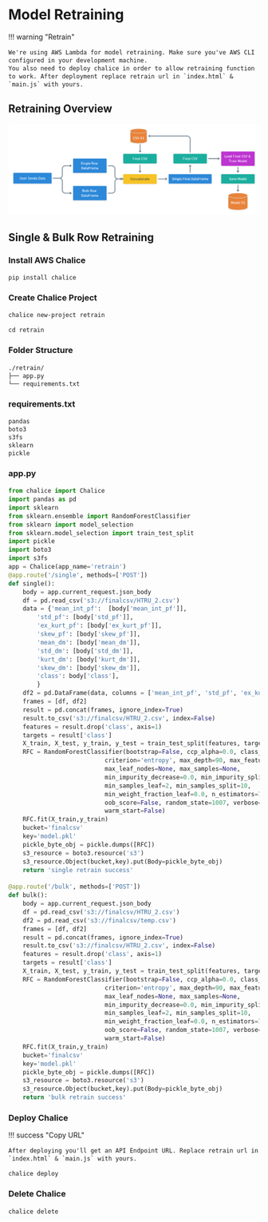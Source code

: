 # Model Retraining

!!! warning "Retrain"

	We're using AWS Lambda for model retraining. Make sure you've AWS CLI configured in your development machine. 
	You also need to deploy chalice in order to allow retraining function to work. After deployment replace retrain url in `index.html` & `main.js` with yours.

## Retraining Overview

![retrain](assets/37.png)

## Single & Bulk Row Retraining

### Install AWS Chalice

```
pip install chalice
```

### Create Chalice Project

```
chalice new-project retrain
```

```
cd retrain
```

### Folder Structure

```
./retrain/
├── app.py
└── requirements.txt
```

### requirements.txt

```
pandas
boto3
s3fs
sklearn
pickle
```

### app.py

```python
from chalice import Chalice
import pandas as pd
import sklearn
from sklearn.ensemble import RandomForestClassifier
from sklearn import model_selection
from sklearn.model_selection import train_test_split
import pickle
import boto3
import s3fs
app = Chalice(app_name='retrain')
@app.route('/single', methods=['POST'])
def single():
	body = app.current_request.json_body
	df = pd.read_csv('s3://finalcsv/HTRU_2.csv')
	data = {'mean_int_pf':  [body['mean_int_pf']],
		'std_pf': [body['std_pf']],
        'ex_kurt_pf': [body['ex_kurt_pf']],
        'skew_pf': [body['skew_pf']],
        'mean_dm': [body['mean_dm']],
        'std_dm': [body['std_dm']],
        'kurt_dm': [body['kurt_dm']],
        'skew_dm': [body['skew_dm']],
        'class': body['class'],
        }
    df2 = pd.DataFrame(data, columns = ['mean_int_pf', 'std_pf', 'ex_kurt_pf', 'skew_pf', 'mean_dm', 'std_dm', 'kurt_dm', 'skew_dm', 'class'])
	frames = [df, df2]
	result = pd.concat(frames, ignore_index=True)
	result.to_csv('s3://finalcsv/HTRU_2.csv', index=False)
	features = result.drop('class', axis=1)
	targets = result['class']
	X_train, X_test, y_train, y_test = train_test_split(features, targets, test_size=0.30, random_state=66)
	RFC = RandomForestClassifier(bootstrap=False, ccp_alpha=0.0, class_weight=None,
	                       criterion='entropy', max_depth=90, max_features='auto',
	                       max_leaf_nodes=None, max_samples=None,
	                       min_impurity_decrease=0.0, min_impurity_split=None,
	                       min_samples_leaf=2, min_samples_split=10,
	                       min_weight_fraction_leaf=0.0, n_estimators=70, n_jobs=-1,
	                       oob_score=False, random_state=1007, verbose=0,
	                       warm_start=False)
	RFC.fit(X_train,y_train)
	bucket='finalcsv'
	key='model.pkl'
	pickle_byte_obj = pickle.dumps([RFC]) 
	s3_resource = boto3.resource('s3')
	s3_resource.Object(bucket,key).put(Body=pickle_byte_obj)
	return 'single retrain success'

@app.route('/bulk', methods=['POST'])
def bulk():
	body = app.current_request.json_body
	df = pd.read_csv('s3://finalcsv/HTRU_2.csv')
    df2 = pd.read_csv('s3://finalcsv/temp.csv')
	frames = [df, df2]
	result = pd.concat(frames, ignore_index=True)
	result.to_csv('s3://finalcsv/HTRU_2.csv', index=False)
	features = result.drop('class', axis=1)
	targets = result['class']
	X_train, X_test, y_train, y_test = train_test_split(features, targets, test_size=0.30, random_state=66)
	RFC = RandomForestClassifier(bootstrap=False, ccp_alpha=0.0, class_weight=None,
	                       criterion='entropy', max_depth=90, max_features='auto',
	                       max_leaf_nodes=None, max_samples=None,
	                       min_impurity_decrease=0.0, min_impurity_split=None,
	                       min_samples_leaf=2, min_samples_split=10,
	                       min_weight_fraction_leaf=0.0, n_estimators=70, n_jobs=-1,
	                       oob_score=False, random_state=1007, verbose=0,
	                       warm_start=False)
	RFC.fit(X_train,y_train)
	bucket='finalcsv'
	key='model.pkl'
	pickle_byte_obj = pickle.dumps([RFC]) 
	s3_resource = boto3.resource('s3')
	s3_resource.Object(bucket,key).put(Body=pickle_byte_obj)
	return 'bulk retrain success'
```

### Deploy Chalice

!!! success "Copy URL"

	After deploying you'll get an API Endpoint URL. Replace retrain url in `index.html` & `main.js` with yours.

```
chalice deploy
```

### Delete Chalice

```
chalice delete
```

